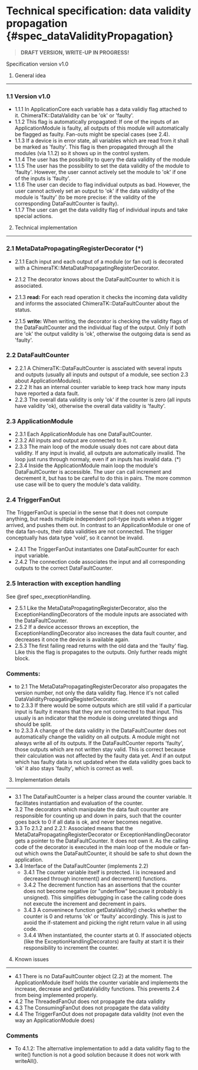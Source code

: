 Technical specification: data validity propagation {#spec_dataValidityPropagation}
==================================================================================

> **DRAFT VERSION, WRITE-UP IN PROGRESS!**

Specification version v1.0

1. General idea
---------------

### 1.1 Version v1.0

* 1.1.1 In ApplicationCore each variable has a data validiy flag attached to it. ChimeraTK::DataValidity can be 'ok' or 'faulty'.
* 1.1.2 This flag is automatically propagated: If one of the inputs of an ApplicationModule is faulty, all outputs of this module will automatically be flagged as faulty.
      Fan-outs might be special cases (see 2.4).
* 1.1.3 If a device is in error state, all variables which are read from it shall be marked as 'faulty'. This flag is then propagated through all the modules (via 1.1.2) so it shows up in the control system.
* 1.1.4 The user has the possibility to query the data validity of the module
* 1.1.5 The user has the possibility to set the data validity of the module to 'faulty'. However, the user cannot actively set the module to 'ok' if one of the inputs is 'faulty'.
* 1.1.6 The user can decide to flag individual outputs as bad. However, the user cannot actively set an output to 'ok' if the data validity of the module is 'faulty' (to be more precise: if the validity of the corresponding  DataFaultCounter is faulty).
* 1.1.7 The user can get the data validity flag of individual inputs and take special actions.


2. Technical implementation
---------------------------

### 2.1 MetaDataPropagatingRegisterDecorator (*)

* 2.1.1 Each input and each output of a module (or fan out) is decorated with a ChimeraTK::MetaDataPropagatingRegisterDecorator.
* 2.1.2 The decorator knows about the DataFaultCounter to which it is associated.

* 2.1.3 **read:** For each read operation it checks the incoming data validity and informs the associated ChimeraTK::DataFaultCounter about the status.
* 2.1.5 **write:** When writing, the decorator is checking the validity flags of the DataFaultCounter and the individual flag of the output. Only if both are 'ok' the output validity is 'ok', otherwise the outgoing data is send as 'faulty'.

### 2.2 DataFaultCounter

* 2.2.1 A ChimeraTK::DataFaultCounter is assciated with several inputs and outputs (usually all inputs and outsput of a module, see section 2.3 about ApplicationModules).
* 2.2.2 It has an internal counter variable to keep track how many inputs have reported a data fault.
* 2.2.3 The overall data validity is only 'ok' if the counter is zero (all inputs have validity 'ok), otherwise the overall data validity is 'faulty'.

### 2.3 ApplicationModule

* 2.3.1 Each ApplicationModule has one DataFaultCounter.
* 2.3.2 All inputs and output are connected to it.
* 2.3.3 The main loop of the module usualy does not care about data validity. If any input is invalid, all outputs are automatically invalid. The loop just runs through normaly, even if an inputs has invalid data. (*)
* 2.3.4 Inside the ApplicationModule main loop the module's DataFaultCounter is accessible. The user can call increment and decrement it, but has to be careful to do this in pairs. The more common use case will be to query the module's data validity.

### 2.4 TriggerFanOut

The TriggerFanOut is special in the sense that it does not compute anything, but reads multiple independent poll-type inputs when a trigger arrived, and pushes them out. In contrast to an ApplicationModule or one of the data fan-outs, their data validities are not connected. The trigger conceptually has data type 'void', so it cannot be invalid.

* 2.4.1 The TriggerFanOut instantiates one DataFaultCounter for each input variable.
* 2.4.2 The connection code associates the input and all corresponding outputs to the correct DataFaultCounter.

### 2.5 Interaction with exception handling

See @ref spec_execptionHandling.

* 2.5.1 Like the MetaDataPropagatingRegisterDecorator, also the ExceptionHandlingDecorators of the module inputs are associated with the DataFaultCounter.
* 2.5.2 If a device accessor throws an exception, the ExceptionHandlingDecorator also increases the data fault counter, and decreases it once the device is available again.
* 2.5.3 The first failing read returns with the old data and the 'faulty' flag. Like this the flag is propagates to the outputs. Only further reads might block.

### Comments:

* to 2.1 The MetaDataPropagatingRegisterDecorator also propagates the version number, not only the data validity flag. Hence it's not called DataValidityPropagatingRegisterDecorator.
* to 2.3.3 If there would be some outputs which are still valid if a particular input is faulty it means that they are not connected to that input. This usualy is an indicator that the module is doing unrelated things and should be split.
* to 2.3.3 A change of the data validity in the DataFaultCounter does not automatically change the validity on all outputs. A module might not always write all of its outputs. If the DataFaultCounter reports 'faulty', those outputs which are not written stay valid. This is correct because their calculation was not affected by the faulty data yet. And if an output which has faulty data is not updated when the data validity goes back to 'ok' it also stays 'faulty', which is correct as well.



3. Implementation details
-------------------------

* 3.1 The DataFaultCounter is a helper class around the counter variable. It facilitates instantiation and evaluation of the counter.
* 3.2 The decorators which manipulate the data fault counter are responsible for counting up and down in pairs, such that the counter goes back to 0 if all data is ok, and never becomes negative.
* 3.3 To 2.1.2 and 2.2.1: Associated means that the MetaDataPropagatingRegisterDecorator or ExceptionHandlingDecorator gets a pointer to the DataFaultCounter. It does not own it. As the calling code of the decorator is executed in the main loop of the module or fan-out which owns the DataFaultCounter, it should be safe to shut down the application.
* 3.4 Interface of the DataFaultCounter (implements 2.2)
    * 3.4.1 The counter variable itself is protected. I is increased and decreased through increment() and decrement() functions.
    * 3.4.2 The decrement function has an assertions that the counter does not become negative (or "underflow" because it probably is unsigned). This simplifies debugging in case the calling code does not execute the increment and decrement in pairs.
    * 3.4.3 A conveninece function getDataValidity() checks whether the counter is 0 and returns 'ok' or 'faulty' accordingly. This is just to avoid the if-statement and picking the right return value in all using code.
    * 3.4.4 When instantiated, the counter starts at 0. If associated objects (like the ExceptionHandlingDecorators) are faulty at start it is their responsibility to increment the counter.

4. Known issues
---------------

* 4.1 There is no DataFaultCounter object (2.2) at the moment. The ApplicationModule itself holds the counter variable and implements the increase, decrease and getDataValidity functions. This prevents 2.4 from being implemented properly.
* 4.2 The ThreadedFanOut does not propagate the data validity
* 4.3 The ConsumingFanOut does not propagate the data validity
* 4.4 The TriggerFanOut does not propagate data validity (not even the way an ApplicationModule does)

### Comments

* To 4.1.2: The alternative implementation to add a data validity flag to the write() function is not a good solution because it does not work with writeAll().
